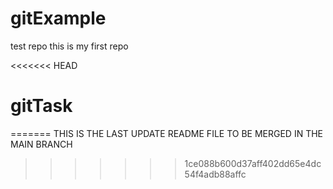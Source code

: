 # gitExample
test repo
this is my first repo

<<<<<<< HEAD
# gitTask
=======
THIS IS THE LAST UPDATE README FILE TO BE MERGED IN THE MAIN BRANCH


>>>>>>> 1ce088b600d37aff402dd65e4dc54f4adb88affc
